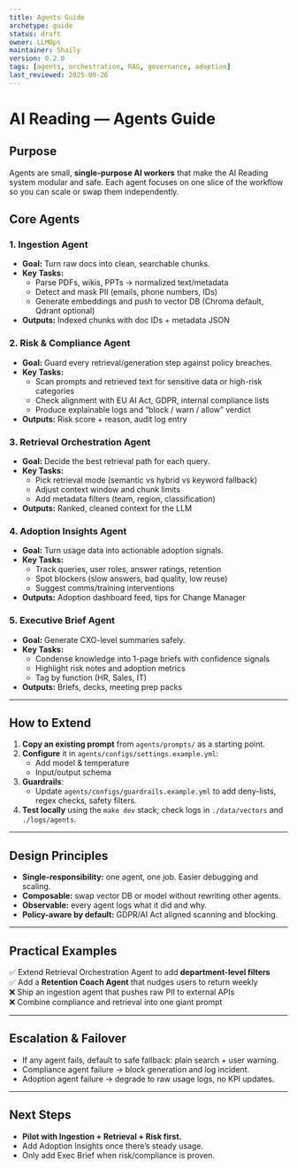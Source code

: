 ```yaml
---
title: Agents Guide
archetype: guide
status: draft
owner: LLMOps
maintainer: Shaily
version: 0.2.0
tags: [agents, orchestration, RAG, governance, adoption]
last_reviewed: 2025-09-26
---
```


# AI Reading — Agents Guide

## Purpose
Agents are small, **single-purpose AI workers** that make the AI Reading system modular and safe. Each agent focuses on one slice of the workflow so you can scale or swap them independently.

## Core Agents

### 1. **Ingestion Agent**
- **Goal:** Turn raw docs into clean, searchable chunks.
- **Key Tasks:**
  - Parse PDFs, wikis, PPTs → normalized text/metadata
  - Detect and mask PII (emails, phone numbers, IDs)
  - Generate embeddings and push to vector DB (Chroma default, Qdrant optional)
- **Outputs:** Indexed chunks with doc IDs + metadata JSON

### 2. **Risk & Compliance Agent**
- **Goal:** Guard every retrieval/generation step against policy breaches.
- **Key Tasks:**
  - Scan prompts and retrieved text for sensitive data or high-risk categories
  - Check alignment with EU AI Act, GDPR, internal compliance lists
  - Produce explainable logs and “block / warn / allow” verdict
- **Outputs:** Risk score + reason, audit log entry

### 3. **Retrieval Orchestration Agent**
- **Goal:** Decide the best retrieval path for each query.
- **Key Tasks:**
  - Pick retrieval mode (semantic vs hybrid vs keyword fallback)
  - Adjust context window and chunk limits
  - Add metadata filters (team, region, classification)
- **Outputs:** Ranked, cleaned context for the LLM

### 4. **Adoption Insights Agent**
- **Goal:** Turn usage data into actionable adoption signals.
- **Key Tasks:**
  - Track queries, user roles, answer ratings, retention
  - Spot blockers (slow answers, bad quality, low reuse)
  - Suggest comms/training interventions
- **Outputs:** Adoption dashboard feed, tips for Change Manager

### 5. **Executive Brief Agent**
- **Goal:** Generate CXO-level summaries safely.
- **Key Tasks:**
  - Condense knowledge into 1-page briefs with confidence signals
  - Highlight risk notes and adoption metrics
  - Tag by function (HR, Sales, IT)
- **Outputs:** Briefs, decks, meeting prep packs

---

## How to Extend

1. **Copy an existing prompt** from `agents/prompts/` as a starting point.
2. **Configure** it in `agents/configs/settings.example.yml`:
   - Add model & temperature
   - Input/output schema
3. **Guardrails**:
   - Update `agents/configs/guardrails.example.yml` to add deny-lists, regex checks, safety filters.
4. **Test locally** using the `make dev` stack; check logs in `./data/vectors` and `./logs/agents`.

---

## Design Principles

- **Single-responsibility:** one agent, one job. Easier debugging and scaling.
- **Composable:** swap vector DB or model without rewriting other agents.
- **Observable:** every agent logs what it did and why.
- **Policy-aware by default:** GDPR/AI Act aligned scanning and blocking.

---

## Practical Examples

✅ Extend Retrieval Orchestration Agent to add **department-level filters**  
✅ Add a **Retention Coach Agent** that nudges users to return weekly  
❌ Ship an ingestion agent that pushes raw PII to external APIs  
❌ Combine compliance and retrieval into one giant prompt

---

## Escalation & Failover

- If any agent fails, default to safe fallback: plain search + user warning.
- Compliance agent failure → block generation and log incident.
- Adoption agent failure → degrade to raw usage logs, no KPI updates.

---

## Next Steps

- **Pilot with Ingestion + Retrieval + Risk first.**  
- Add Adoption Insights once there’s steady usage.  
- Only add Exec Brief when risk/compliance is proven.